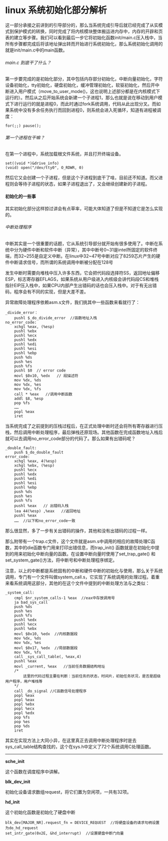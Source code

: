 # linux 系统初始化部分解析

这一部分承接之前讲到的引导部分的，那么当系统完成引导后就已经完成了从实模式到保护模式的转换，同时完成了将内核模块整体搬运进内存中，内存的开辟和页表的建立等步骤。我们可以看到最后一步它将初始化函数init/main.c压入栈中，当所有步骤都完成后将该地址弹出转而开始进行系统初始化，那么系统初始化调用的就是init/main.c中的main函数。

###### main.c 到底干了什么？

第一步要完成的是初始化部分，其中包括内存部分初始化，中断向量初始化，字符设备初始化，tty初始化，硬盘初始化，缓冲管理初始化，软驱初始化，然后开中断进入用户模式（move_to_user_mode()，这也说明上述部分都是在内核模式下运行的）。然后从之后开始系统会新建一个子进程1，那么也就是说在移动到用户模式下进行运行的就是进程0，而此时通过fork系统调用，代码从此出现分叉。而如果系统中没有多余任务执行而回到进程0，则系统会进入死循环，知道有进程被调度：

```
for(;;) pause();
```

###### 第一个进程在干嘛？

在第一个进程中，系统加载根文件系统，并且打开终端设备。

```
set((void *)&drive_info)
(void) open("/dev/tty0", O_RDWR, 0)
```

然后它又会创建一个子进程，但是这个子进程到底干了啥，目前还不知道。而父进程则会等待子进程的状态，如果子进程退出了，又会继续创建新的子进程。

#### 初始化的一些事

其实初始化部分这样掠过讲会有点草率，可能大体知道了但是不知道它是怎么实现的。

###### 中断处理程序

中断其实是一个很重要的话题，它从系统引导部分就开始有很多使用了。中断在系统中分为硬件中断和软件中断（异常），其中中断号0~31是intel所固定的软件终端，而32~255是自定义中断。在linux中32~47号中断对应了8259芯片产生的硬件中断请求信号，而所谓的系统调用中断被分配在128号

发生中断时需要向堆栈中压入许多东西，它会把代码段选择符SS，返回地址偏移ESP，标志寄存器EFLAGS，如果系统从用户级进入内核级会讲代码段CS和堆栈指针EIP压入栈中，如果CPU内部产生出错码的话也会压入栈中。对于有无出错码，程序会有不同的实现，但是大差不差。

异常故障处理程序依赖asm.s文件，我们挑其中一些函数来看就行了：

```
_divide_error：
	pushl $_do_divide_error  //函数地址入栈
no_error_code:
	xchgl %eax, (%esp)
	pushl %ebx
	pushl %ecx
	pushl %edx
	pushl %edi
	pushl %esi
	pushl %ebp
	push %ds
	push %es
	push %fs
	pushl $0  // error code
	movl $0x10, %edx   // 段描述符
	mov %dx, %ds
	mov %dx, %es
	mov %dx, %fs
	call * %eax   //调用中断函数
	addl $8, %esp
	pop %fs
	……
	popl %eax
	iret
```

当系统完成了之前提到的压栈过程后，在正式处理中断时还会将所有寄存器进行压栈，然后调用中断处理程序，最后弹栈还原现场。其他函数在完成函数地址入栈后就可以去调用no_error_code部分的代码了。那么如果有出错码呢？

```
_double_fault:
	push $_do_double_fault
error_code:
	xchgl %eax, 4(%esp)
	xchgl %ebx, (%esp)
    pushl %ecx
    pushl %edx
    pushl %edi
    pushl %esi
    pushl %ebp
    push %ds
    push %es
    push %fs
    pushl %eax   // 出错码入栈
    lea 44(%esp) ,%eax   //返回地址
    pushl %eax
    ……  //以下和no_error_code一致
```

那么很显然，多了一步有关出错码的操作，其他和没有出错码的过程一样。

那么附带有一个trap.c文件，这个文件就是asm.s中调用的相应的故障处理C函数，其中的die函数专门用来打印出错信息，而trap_init() 函数就是在初始化中提到的用来初始化中断向量的函数。在设置中断向量时使用了set_trap_gate() 和set_system_gate()方法，将中断号和中断处理程序绑定。

注意，以上的中断都是系统固有的中断和硬件中断的初始化与使用，那么关于系统调用，专门有一个文件叫做system_call.s，它实现了系统调用的处理过程。着重来看系统调用这部分，其他的在这个文件中提到的中断处理方法与之类似：

```
_system_call:
	cmpl $nr_system_calls-1 %eax  //eax中存放调用号
	ja bad_sys_call
	push %ds
	push %es
	push %fs
	pushl %edx
	pushl %ecx
	pushl %ebx
	movl $0x10, %edx  //内核数据段
	mov %dx, %ds
	mov %dx, %es
	movl $0x17, %edx  //局部数据段
	mov %dx, %fs
	call _sys_call_table(, %eax,4)
	pushl %eax
	movl _current, %eax   //当前任务数据结构地址
	/*
		这里的代码过程主要在判断：当前任务的状态，时间片，初始任务状况，是否是超级用户程序，用户堆栈等
	*/
	call _do_signal //C函数信号处理程序
	popl %eax
	popl %eax
	popl %ebx
	popl %ecx
	popl %edx
	pop %fs
	pop %es
	pop %ds
	iret
```

其实在实现方法上大同小异，在这里真正去调用中断处理程序时是去sys_call_table结构查找的，这个在sys.h中定义了72个系统调用C处理函数。

---

**sche_init**

这个函数在调度程序中讲解。

**blk_dev_init**

初始化设备请求数组request，将它们置为空闲项，一共有32项。

**hd_init**

这个初始化函数是初始化了硬盘中断

```
blk_dev[MAJOR_NR].request_fn = DEVICE_REQUEST  //将硬盘设备的请求句柄设置为do_hd_request
set_intr_gate(0x2E, &hd_interrupt)  //设置硬盘中断门向量
```

